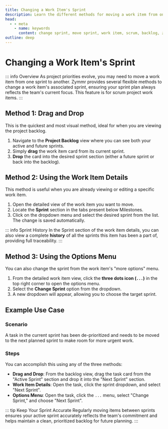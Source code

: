 ```yaml
---
title: Changing a Work Item's Sprint
description: Learn the different methods for moving a work item from one sprint to another in Zymmr, including drag and drop and using the work item details.
head:
  - - meta
    - name: keywords
      content: change sprint, move sprint, work item, scrum, backlog, zymmr
outline: deep
---
```


# Changing a Work Item's Sprint

::: info Overview
As project priorities evolve, you may need to move a work item from one sprint to another. Zymmr provides several flexible methods to change a work item's associated sprint, ensuring your sprint plan always reflects the team's current focus. This feature is for scrum project work items. 
:::

## Method 1: Drag and Drop

This is the quickest and most visual method, ideal for when you are viewing the project backlog.

1.  Navigate to the **Project Backlog** view where you can see both your active and future sprints.
2.  Simply **drag** the work item card from its current sprint.
3.  **Drop** the card into the desired sprint section (either a future sprint or back into the backlog).

## Method 2: Using the Work Item Details

This method is useful when you are already viewing or editing a specific work item.

1.  Open the detailed view of the work item you want to move.
2.  Locate the **Sprint** section in the tabs present below Milestones.
3.  Click on the dropdown menu and select the desired sprint from the list. The change is saved automatically.

::: info Sprint History
In the Sprint section of the work item details, you can also view a complete **history** of all the sprints this item has been a part of, providing full traceability.
:::

## Method 3: Using the Options Menu

You can also change the sprint from the work item's "more options" menu.

1.  From the detailed work item view, click the **three dots icon (`...`)** in the top right corner to open the options menu.
2.  Select the **Change Sprint** option from the dropdown.
3.  A new dropdown will appear, allowing you to choose the target sprint.

## Example Use Case

### Scenario
A task in the current sprint has been de-prioritized and needs to be moved to the next planned sprint to make room for more urgent work.

### Steps
You can accomplish this using any of the three methods:
-   **Drag and Drop**: From the backlog view, drag the task card from the "Active Sprint" section and drop it into the "Next Sprint" section.
-   **Work Item Details**: Open the task, click the sprint dropdown, and select "Next Sprint".
-   **Options Menu**: Open the task, click the `...` menu, select "Change Sprint," and choose "Next Sprint".

::: tip Keep Your Sprint Accurate
Regularly moving items between sprints ensures your active sprint accurately reflects the team's commitment and helps maintain a clean, prioritized backlog for future planning.
:::
